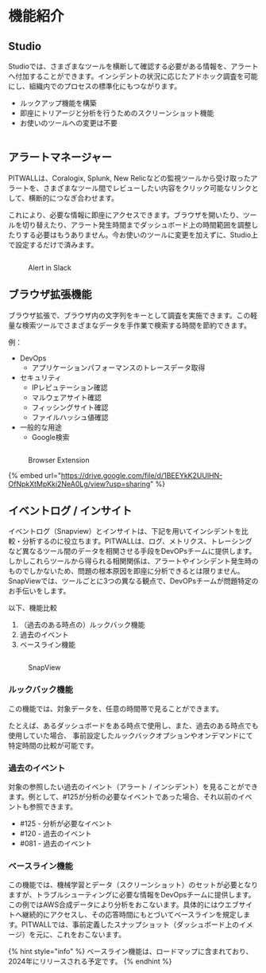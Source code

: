 # 機能紹介

<!--
# ✨ 機能紹介
-->

## Studio

Studioでは、さまざまなツールを横断して確認する必要がある情報を、アラートへ付加することができます。インシデントの状況に応じたアドホック調査を可能にし、組織内でのプロセスの標準化にもつながります。

* ルックアップ機能を構築
* 即座にトリアージと分析を行うためのスクリーンショット機能
* お使いのツールへの変更は不要

<figure><img src="https://lh7-us.googleusercontent.com/7y1ps6PAy_YUwi_FifO_BggULmAUTTSO1yksSdRvfF8ODiDQrzEjwA8CWKzqjqCo_IksRcaMn6A736d8nLdGo9SMIc1KV9QZzdHYDqgx9ShSOtUNSQL2_WMCjbrtV-yERDfLW8lIVE-zzs8dum95sLFInw=s2048" alt=""><figcaption></figcaption></figure>

## アラートマネージャー

PITWALLは、Coralogix, Splunk, New Relicなどの監視ツールから受け取ったアラートを、さまざまなツール間でレビューしたい内容をクリック可能なリンクとして、横断的につなぎ合わせます。

これにより、必要な情報に即座にアクセスできます。ブラウザを開いたり、ツールを切り替えたり、アラート発生時間までダッシュボード上の時間範囲を調整したりする必要はもうありません。今お使いのツールに変更を加えずに、Studio上で設定するだけで済みます。


<figure><img src="../.gitbook/assets/image (46).png" alt=""><figcaption><p>Alert in Slack</p></figcaption></figure>

## ブラウザ拡張機能

ブラウザ拡張で、ブラウザ内の文字列をキーとして調査を実施できます。この軽量な検索ツールでさまざまなデータを手作業で検索する時間を節約できます。<br>

例：
* DevOps
  * アプリケーションパフォーマンスのトレースデータ取得
* セキュリティ
  * IPレピュテーション確認
  * マルウェアサイト確認
  * フィッシングサイト確認
  * ファイルハッシュ値確認
* 一般的な用途
  * Google検索

<figure><img src="../.gitbook/assets/image (53).png" alt=""><figcaption><p>Browser Extension</p></figcaption></figure>

{% embed url="https://drive.google.com/file/d/1BEEYkK2UUlHN-OfNpkXtMpKki2NeA0Lg/view?usp=sharing" %}

## イベントログ / インサイト

イベントログ（Snapview）とインサイトは、下記を用いてインシデントを比較・分析するのに役立ちます。PITWALLは、ログ、メトリクス、トレーシングなど異なるツール間のデータを相関させる手段をDevOPsチームに提供します。しかしこれらツールから得られる相関関係は、アラートやインシデント発生時のものでしかないため、問題の根本原因を即座に分析できるとは限りません。SnapViewでは、ツールごとに3つの異なる観点で、DevOPsチームが問題特定のお手伝いをします。

以下、機能比較

1. （過去のある時点の）ルックバック機能
2. 過去のイベント
3. ベースライン機能

<figure><img src="../.gitbook/assets/image (63).png" alt=""><figcaption><p>SnapView</p></figcaption></figure>

### ルックバック機能 <a href="#other-times" id="other-times"></a>

この機能では、対象データを、任意の時間帯で見ることができます。

たとえば、あるダッシュボードをある時点で使用し、また、過去のある時点でも使用していた場合、 事前設定したルックバックオプションやオンデマンドにて特定時間の比較が可能です。

### 過去のイベント <a href="#past-evemts" id="past-evemts"></a>

対象の参照したい過去のイベント（アラート / インシデント）を見ることができます。例として、#125が分析の必要なイベントであった場合、それ以前のイベントも参照できます。

* \#125 - 分析が必要なイベント
* \#120 - 過去のイベント
* \#081 - 過去のイベント

### ベースライン機能 <a href="#baselines" id="baselines"></a>

この機能では、機械学習とデータ（スクリーンショット）のセットが必要となりますが、トラブルシューティングに必要な情報をDevOpsチームに提供します。 この例ではAWS合成データにより分析をおこないます。具体的にはウエブサイトへ継続的にアクセスし、その応答時間にもとづいてベースラインを規定します。PITWALLでは、事前定義したスナップショット（ダッシュボード上のイメージ）を元に、これをおこないます。

{% hint style="info" %}
ベースライン機能は、ロードマップに含まれており、2024年にリリースされる予定です。
{% endhint %}
